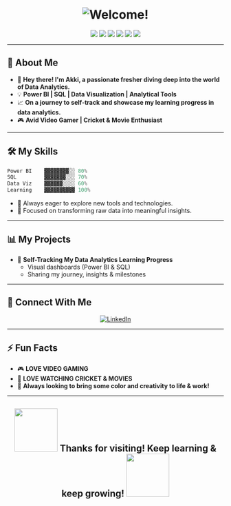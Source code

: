 <!--
🎨🌈 Welcome Banner (animated GIF or SVG can be embedded from an external source if desired)
-->
<h1 align="center">
  <img src="https://readme-typing-svg.demolab.com?font=Fira+Code&size=34&pause=1000&color=FF6F61&center=true&vCenter=true&width=800&lines=Hi+%F0%9F%91%8B+I'm+Akshay!;A+Tech+Enthusiast+%F0%9F%94%A5;Power+BI+%E2%9A%99%EF%B8%8F+SQL+%F0%9F%92%BB+Data+Analytics" alt="Welcome!" />
</h1>

<!-- Badges and quick info -->
<p align="center">
  <img src="https://img.shields.io/badge/Power%20BI-F2C811?style=for-the-badge&logo=powerbi&logoColor=black" />
  <img src="https://img.shields.io/badge/SQL-4479A1?style=for-the-badge&logo=Microsoft%20SQL%20Server&logoColor=white" />
  <img src="https://img.shields.io/badge/Data%20Analytics-00A86B?style=for-the-badge" />
  <img src="https://img.shields.io/badge/Tech%20Enthusiast-FF6F61?style=for-the-badge" />
  <img src="https://img.shields.io/badge/Gamer-%231e2a78?style=for-the-badge&logo=steam&logoColor=white" />
  <img src="https://img.shields.io/badge/Cricket%20Fan-2E8B57?style=for-the-badge" />
</p>

---

## 🚀 About Me

- 👋 **Hey there! I'm Akki, a passionate fresher diving deep into the world of Data Analytics.**
- 💡 **Power BI | SQL | Data Visualization | Analytical Tools**
- 📈 **On a journey to self-track and showcase my learning progress in data analytics.**
- 🎮 **Avid Video Gamer | Cricket & Movie Enthusiast**

---

## 🛠️ My Skills

```python
Power BI    ▓▓▓▓▓▓▓▓░░ 80%
SQL         ▓▓▓▓▓▓▓░░░ 70%
Data Viz    ▓▓▓▓▓▓░░░░ 60%
Learning    ▓▓▓▓▓▓▓▓▓▓ 100%
```

- 🌟 Always eager to explore new tools and technologies.
- 🎯 Focused on transforming raw data into meaningful insights.

---

## 📊 My Projects

- 🌱 **Self-Tracking My Data Analytics Learning Progress**
    - Visual dashboards (Power BI & SQL)
    - Sharing my journey, insights & milestones

---

## 🔗 Connect With Me

<p align="center">
  <a href="https://www.linkedin.com/in/ak445/">
    <img src="https://img.shields.io/badge/LinkedIn-0A66C2?style=for-the-badge&logo=linkedin&logoColor=white" alt="LinkedIn">
  </a>
</p>

---

## ⚡ Fun Facts

- 🎮 **LOVE VIDEO GAMING**
- 🏏 **LOVE WATCHING CRICKET & MOVIES**
- 🌈 **Always looking to bring some color and creativity to life & work!**

---

<h2 align="center">
  <img src="https://media.giphy.com/media/13HgwGsXF0aiGY/giphy.gif" width="100" /> 
  Thanks for visiting! Keep learning & keep growing! 
  <img src="https://media.giphy.com/media/26ufnwz3wDUli7GU0/giphy.gif" width="100" />
</h2>

<!--
You can add more visuals, animated graphs, or Power BI snapshots as you build your analytics portfolio!
-->
